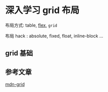 # 深入学习 grid 布局

布局方式: table, [flex](./深入css-flex.md), `grid`

布局 hack : absolute, fixed, float, inline-block ...

## grid 基础

## 参考文章

[mdn-grid](https://developer.mozilla.org/zh-CN/docs/Web/CSS/CSS_Grid_Layout)